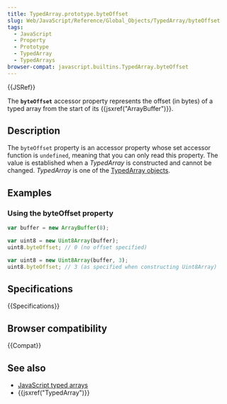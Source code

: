 ```yaml
---
title: TypedArray.prototype.byteOffset
slug: Web/JavaScript/Reference/Global_Objects/TypedArray/byteOffset
tags:
  - JavaScript
  - Property
  - Prototype
  - TypedArray
  - TypedArrays
browser-compat: javascript.builtins.TypedArray.byteOffset
---
```

{{JSRef}}

The **`byteOffset`** accessor property represents the offset (in bytes) of a
typed array from the start of its {{jsxref("ArrayBuffer")}}.

## Description

The `byteOffset` property is an accessor property whose set accessor function is
`undefined`, meaning that you can only read this property. The value is
established when a *TypedArray* is constructed and cannot be changed.
*TypedArray* is one of the
[TypedArray objects](/en-US/docs/Web/JavaScript/Reference/Global_Objects/TypedArray#TypedArray_objects).

## Examples

### Using the byteOffset property

```js
var buffer = new ArrayBuffer(8);

var uint8 = new Uint8Array(buffer);
uint8.byteOffset; // 0 (no offset specified)

var uint8 = new Uint8Array(buffer, 3);
uint8.byteOffset; // 3 (as specified when constructing Uint8Array)
```

## Specifications

{{Specifications}}

## Browser compatibility

{{Compat}}

## See also

*   [JavaScript typed arrays](/en-US/docs/Web/JavaScript/Typed_arrays)
*   {{jsxref("TypedArray")}}
